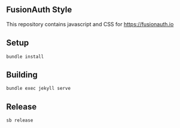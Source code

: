 ## FusionAuth Style

This repository contains javascript and CSS for https://fusionauth.io

## Setup

```
bundle install
```

## Building

```
bundle exec jekyll serve
```

## Release

```
sb release
```
